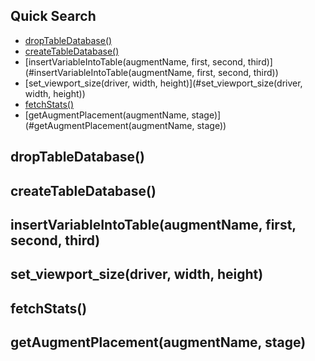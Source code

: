 ## Quick Search

- [dropTableDatabase()](#dropTableDatabase())
- [createTableDatabase()](#dropTableDatabase())
- [insertVariableIntoTable(augmentName, first, second, third)](#insertVariableIntoTable(augmentName, first, second, third))
- [set_viewport_size(driver, width, height)](#set_viewport_size(driver, width, height))
- [fetchStats()](#fetchStats)
- [getAugmentPlacement(augmentName, stage)](#getAugmentPlacement(augmentName, stage))

## dropTableDatabase()
## createTableDatabase()
## insertVariableIntoTable(augmentName, first, second, third)
## set_viewport_size(driver, width, height)
## fetchStats()
## getAugmentPlacement(augmentName, stage)
